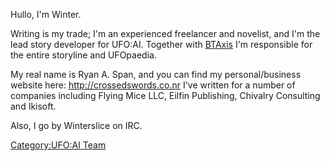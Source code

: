 Hullo, I'm Winter.

Writing is my trade; I'm an experienced freelancer and novelist, and I'm
the lead story developer for UFO:AI. Together with
[BTAxis](User:BTAxis "wikilink") I'm responsible for the entire
storyline and UFOpaedia.

My real name is Ryan A. Span, and you can find my personal/business
website here: <http://crossedswords.co.nr> I've written for a number of
companies including Flying Mice LLC, Eilfin Publishing, Chivalry
Consulting and Ikisoft.

Also, I go by Winterslice on IRC.

[Category:UFO:AI Team](Category:UFO:AI_Team "wikilink")